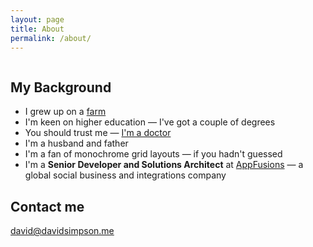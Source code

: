 ```yaml
---
layout: page
title: About
permalink: /about/
---
```


<img src="{{ site.baseurl }}/assets/David-Lambs-1987.jpg" alt="" title="David with newborn Poll Dorset lambs - Christmas 1987">

## My Background

- I grew up on a [farm](http://catlane.co.uk)
- I'm keen on higher education — I've got a couple of degrees</li>
- You should trust me — [I'm a doctor](http://etheses.nottingham.ac.uk/28/)
- I'm a husband and father</li>
- I'm a fan of monochrome grid layouts — if you hadn't guessed
- I'm a **Senior Developer and Solutions Architect** at [AppFusions](http://www.appfusions.com) — a global social business and integrations company


## Contact me

[david@davidsimpson.me](mailto:david@davidsimpson.me)

